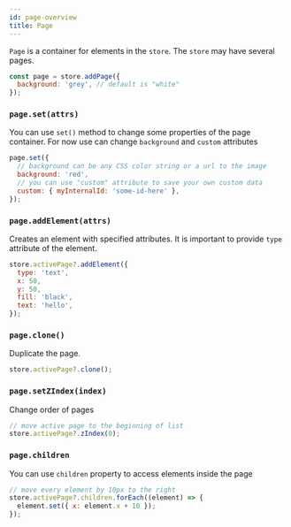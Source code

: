 ```yaml
---
id: page-overview
title: Page
---
```


`Page` is a container for elements in the `store`. The `store` may have several pages.

```js
const page = store.addPage({
  background: 'grey', // default is "white"
});
```

### `page.set(attrs)`

You can use `set()` method to change some properties of the page container. For now use can change `background` and `custom` attributes

```js
page.set({
  // background can be any CSS color string or a url to the image
  background: 'red',
  // you can use "custom" attribute to save your own custom data
  custom: { myInternalId: 'some-id-here' },
});
```

### `page.addElement(attrs)`

Creates an element with specified attributes. It is important to provide `type` attribute of the element.

```js
store.activePage?.addElement({
  type: 'text',
  x: 50,
  y: 50,
  fill: 'black',
  text: 'hello',
});
```

### `page.clone()`

Duplicate the page.

```js
store.activePage?.clone();
```

### `page.setZIndex(index)`

Change order of pages

```js
// move active page to the beginning of list
store.activePage?.zIndex(0);
```

### `page.children`

You can use `children` property to access elements inside the page

```js
// move every element by 10px to the right
store.activePage?.children.forEach((element) => {
  element.set({ x: element.x + 10 });
});
```
